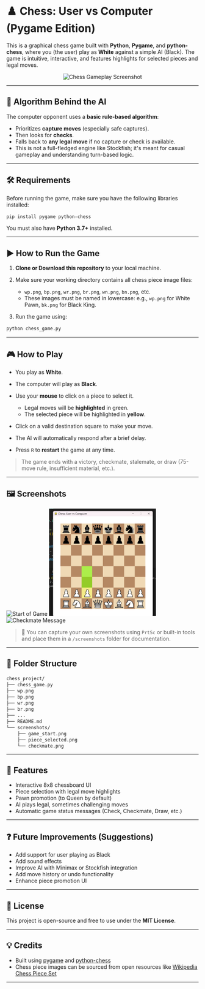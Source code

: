 # ♟️ Chess: User vs Computer (Pygame Edition)

This is a graphical chess game built with **Python**, **Pygame**, and **python-chess**, where you (the user) play as **White** against a simple AI (Black). The game is intuitive, interactive, and features highlights for selected pieces and legal moves.

<p align="center">
  <img src="screenshots/gameplay.png" width="500" alt="Chess Gameplay Screenshot">
</p>

---

## 🧠 Algorithm Behind the AI

The computer opponent uses a **basic rule-based algorithm**:

* Prioritizes **capture moves** (especially safe captures).
* Then looks for **checks**.
* Falls back to **any legal move** if no capture or check is available.
* This is not a full-fledged engine like Stockfish; it's meant for casual gameplay and understanding turn-based logic.

---

## 🛠️ Requirements

Before running the game, make sure you have the following libraries installed:

```bash
pip install pygame python-chess
```

You must also have **Python 3.7+** installed.

---

## ▶️ How to Run the Game

1. **Clone or Download this repository** to your local machine.

2. Make sure your working directory contains all chess piece image files:

   * `wp.png`, `bp.png`, `wr.png`, `br.png`, `wn.png`, `bn.png`, etc.
   * These images must be named in lowercase: e.g., `wp.png` for White Pawn, `bk.png` for Black King.

3. Run the game using:

```bash
python chess_game.py
```

---

## 🎮 How to Play

* You play as **White**.
* The computer will play as **Black**.
* Use your **mouse** to click on a piece to select it.

  * Legal moves will be **highlighted** in green.
  * The selected piece will be highlighted in **yellow**.
* Click on a valid destination square to make your move.
* The AI will automatically respond after a brief delay.
* Press `R` to **restart** the game at any time.

> The game ends with a victory, checkmate, stalemate, or draw (75-move rule, insufficient material, etc.).

---

## 🖼️ Screenshots

<p float="left">
  <img src="screenshots/game_start.png" width="280" alt="Start of Game">
  <img src="screenshots/piece_selected.png" width="280" alt="Piece Selected with Legal Moves">
  <img src="screenshots/checkmate.png" width="280" alt="Checkmate Message">
</p>

> 📸 You can capture your own screenshots using `PrtSc` or built-in tools and place them in a `/screenshots` folder for documentation.

---

## 📂 Folder Structure

```
chess_project/
├── chess_game.py
├── wp.png
├── bp.png
├── wr.png
├── br.png
├── ...
├── README.md
└── screenshots/
    ├── game_start.png
    ├── piece_selected.png
    └── checkmate.png
```

---

## 🚀 Features

* Interactive 8x8 chessboard UI
* Piece selection with legal move highlights
* Pawn promotion (to Queen by default)
* AI plays legal, sometimes challenging moves
* Automatic game status messages (Check, Checkmate, Draw, etc.)

---

## ❓ Future Improvements (Suggestions)

* Add support for user playing as Black
* Add sound effects
* Improve AI with Minimax or Stockfish integration
* Add move history or undo functionality
* Enhance piece promotion UI

---

## 📜 License

This project is open-source and free to use under the **MIT License**.

---

## 💡 Credits

* Built using [pygame](https://www.pygame.org/) and [python-chess](https://python-chess.readthedocs.io/en/latest/)
* Chess piece images can be sourced from open resources like [Wikipedia Chess Piece Set](https://commons.wikimedia.org/wiki/Category:SVG_chess_pieces)

---